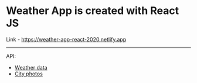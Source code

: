 # Weather App is created with React JS

Link - https://weather-app-react-2020.netlify.app

---

API:

- [Weather data](https://openweathermap.org/)
- [City photos](https://developers.teleport.org/)

